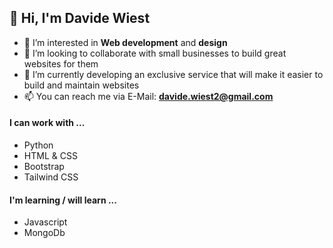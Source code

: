 ## 👋 Hi, I'm Davide Wiest
- 👀 I’m interested in **Web development** and **design**
- 💞️ I’m looking to collaborate with small businesses to build great websites for them
- 🌱 I’m currently developing an exclusive service that will make it easier to build and maintain websites
- 📫 You can reach me via E-Mail: **davide.wiest2@gmail.com**

#### I can work with ...
- Python
- HTML & CSS
- Bootstrap
- Tailwind CSS

#### I'm learning / will learn ...
- Javascript
- MongoDb
